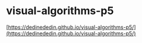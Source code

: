 # visual-algorithms-p5
[https://dedinededin.github.io/visual-algorithms-p5/](https://dedinededin.github.io/visual-algorithms-p5/)
